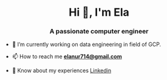 <h1 align="center">Hi 👋, I'm Ela</h1>
<h3 align="center">A passionate computer engineer</h3>

- 🔭 I’m currently working on data engineering in field of GCP.

- 📫 How to reach me **elanur714@gmail.com**

- 📄 Know about my experiences [Linkedin](https://www.linkedin.com/in/ela-nur-alp/)
